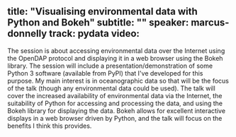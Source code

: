 title: "Visualising environmental data with Python and Bokeh"
subtitle: ""
speaker: marcus-donnelly
track: pydata
video:
---
The session is about accessing environmental data over the Internet using the OpenDAP protocol and displaying it in a web browser using the Bokeh library. The session will include a presentation/demonstration of some Python 3 software (available from PyPI) that I've developed for this purpose. My main interest is in oceanographic data so that will be the focus of the talk (though any environmental data could be used). The talk will cover the increased availability of environmental data via the Internet, the suitability of Python for accessing and processing the data, and using the Bokeh library for displaying the data. Bokeh allows for excellent interactive displays in a web browser driven by Python, and the talk will focus on the benefits I think this provides.
